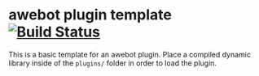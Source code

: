 # awebot plugin template [![Build Status](https://travis-ci.org/aaronweiss74/awebot.svg?branch=master)](https://travis-ci.org/aaronweiss74/awebot) #
This is a basic template for an awebot plugin. Place a compiled dynamic library inside of the 
`plugins/` folder in order to load the plugin.
